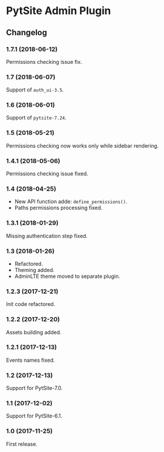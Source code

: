 # PytSite Admin Plugin


## Changelog


### 1.7.1 (2018-06-12)

Permissions checking issue fix.


### 1.7 (2018-06-07)

Support of `auth_ui-3.5`.


### 1.6 (2018-06-01)

Support of `pytsite-7.24`.


### 1.5 (2018-05-21)

Permissions checking now works only while sidebar rendering.


### 1.4.1 (2018-05-06)

Permissions checking issue fixed.


### 1.4 (2018-04-25)

- New API function adde: `define_permissions()`.
- Paths permissions processing fixed.


### 1.3.1 (2018-01-29)

Missing authentication step fixed.


### 1.3 (2018-01-26)

- Refactored.
- Theming added.
- AdminLTE theme moved to separate plugin.


### 1.2.3 (2017-12-21)

Init code refactored.


### 1.2.2 (2017-12-20)

Assets building added.


### 1.2.1 (2017-12-13)

Events names fixed.


### 1.2 (2017-12-13)

Support for PytSite-7.0.


### 1.1 (2017-12-02)

Support for PytSite-6.1.


### 1.0 (2017-11-25)

First release.
